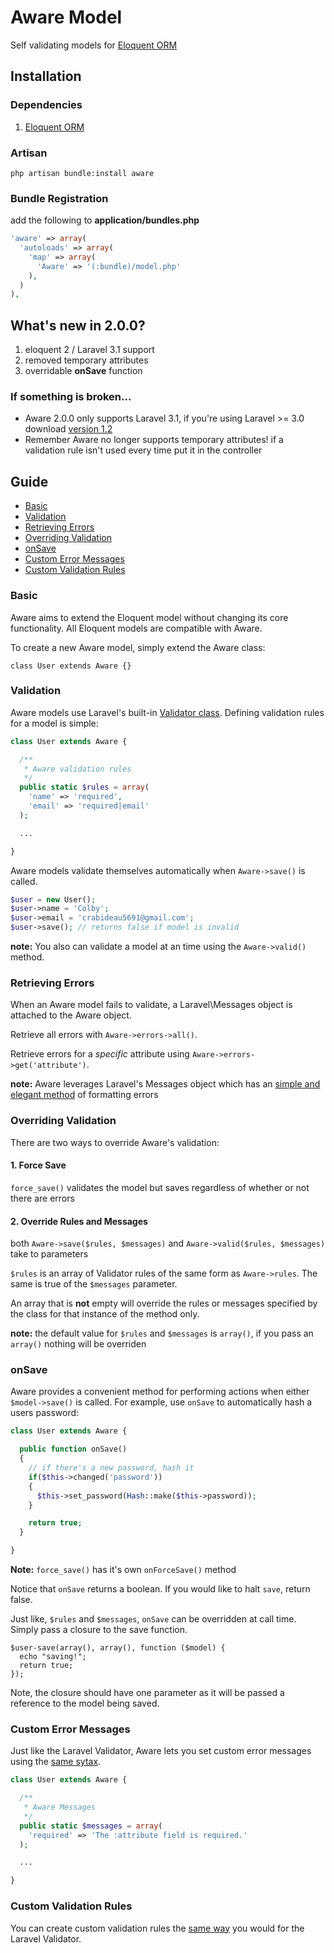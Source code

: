 # Aware Model
Self validating models for [Eloquent ORM](https://github.com/taylorotwell/eloquent)

## Installation

### Dependencies
1. [Eloquent ORM](https://github.com/taylorotwell/eloquent)

### Artisan
`php artisan bundle:install aware`

### Bundle Registration
add the following to **application/bundles.php**

```php
'aware' => array(
  'autoloads' => array(
    'map' => array(
      'Aware' => '(:bundle)/model.php'
    ),
  )
),
```

## What's new in 2.0.0?
1. eloquent 2 / Laravel 3.1 support
2. removed temporary attributes
3. overridable **onSave** function

### If something is broken...
* Aware 2.0.0 only supports Laravel 3.1, if you're using Laravel >= 3.0 download [version 1.2](https://github.com/crabideau5691/aware/tags)
* Remember Aware no longer supports temporary attributes! if a validation rule isn't used every time put it in the controller

## Guide

* [Basic](#basic)
* [Validation](#validation)
* [Retrieving Errors](#errors)
* [Overriding Validation](#override)
* [onSave](#onsave)
* [Custom Error Messages](#messages)
* [Custom Validation Rules](#rules)

<a name="basic"></a>
### Basic

Aware aims to extend the Eloquent model without changing its core functionality. All Eloquent models are compatible with Aware.

To create a new Aware model, simply extend the Aware class: 

`class User extends Aware {}`

<a name="validation"></a>
### Validation

Aware models use Laravel's built-in [Validator class](http://laravel.com/docs/validation). Defining validation rules for a model is simple:

```php
class User extends Aware {

  /**
   * Aware validation rules
   */
  public static $rules = array(
    'name' => 'required',
    'email' => 'required|email'
  );

  ...

}
```

Aware models validate themselves automatically when `Aware->save()` is called.

```php
$user = new User();
$user->name = 'Colby';
$user->email = 'crabideau5691@gmail.com';
$user->save(); // returns false if model is invalid
```

**note:** You also can validate a model at an time using the `Aware->valid()` method.

<a name="errors"></a>
### Retrieving Errors

When an Aware model fails to validate, a Laravel\Messages object is attached to the Aware object.

Retrieve all errors with `Aware->errors->all()`.

Retrieve errors for a *specific* attribute using `Aware->errors->get('attribute')`.

**note:** Aware leverages Laravel's Messages object which has an [simple and elegant method](http://laravel.com/docs/validation#retrieving-error-messages) of formatting errors

<a name="overide"></a>
### Overriding Validation

There are two ways to override Aware's validation:

#### 1. Force Save
`force_save()` validates the model but saves regardless of whether or not there are errors

#### 2. Override Rules and Messages
both `Aware->save($rules, $messages)` and `Aware->valid($rules, $messages)` take to parameters

`$rules` is an array of Validator rules of the same form as `Aware->rules`. The same is true of the `$messages` parameter.

An array that is **not** empty will override the rules or messages specified by the class for that instance of the method only.

**note:** the default value for `$rules` and `$messages` is `array()`, if you pass an `array()` nothing will be overriden

<a name="onsave"></a>
### onSave

Aware provides a convenient method for performing actions when either `$model->save()` is called. For example, use `onSave` to automatically hash a users password:

```php
class User extends Aware {

  public function onSave()
  {
    // if there's a new password, hash it
    if($this->changed('password'))
    {
      $this->set_password(Hash::make($this->password));
    }

    return true;
  }

}
```

**Note:** `force_save()` has it's own `onForceSave()` method

Notice that `onSave` returns a boolean. If you would like to halt `save`, return false.

Just like, `$rules` and `$messages`, `onSave` can be overridden at call time. Simply pass a closure to the save function.

```
$user-save(array(), array(), function ($model) {
  echo "saving!";
  return true;
});
```
Note, the closure should have one parameter as it will be passed a reference to the model being saved.

<a name="messages"></a>
### Custom Error Messages

Just like the Laravel Validator, Aware lets you set custom error messages using the [same sytax](http://laravel.com/docs/validation#custom-error-messages).

```php
class User extends Aware {

  /**
   * Aware Messages
   */
  public static $messages = array(
    'required' => 'The :attribute field is required.'
  );

  ...

}
```

<a name="rules"></a>
### Custom Validation Rules

You can create custom validation rules the [same way](http://laravel.com/docs/validation#custom-validation-rules) you would for the Laravel Validator.

